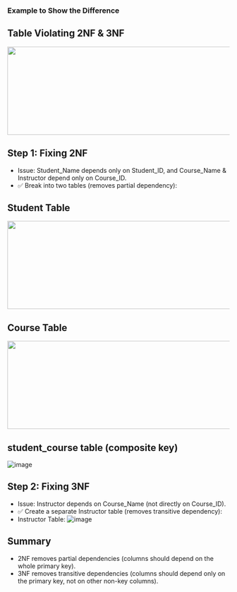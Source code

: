 ### Example to Show the Difference

## Table Violating 2NF & 3NF

<img width=600 height=200 src="https://github.com/user-attachments/assets/83f16fa5-c612-4976-b4b9-6c72c288ed93">

## Step 1: Fixing 2NF
- Issue: Student_Name depends only on Student_ID, and Course_Name & Instructor depend only on Course_ID.
- ✅ Break into two tables (removes partial dependency):

## Student Table

<img width=600 height=200 src="https://github.com/user-attachments/assets/c428b77c-b074-435c-95c9-b49d2ff749cc">

## Course Table

<img width=600 height=200 src="https://github.com/user-attachments/assets/f9965bf1-0a93-4d94-8e7f-075ad9ef09d0">

## student_course table (composite key)
![image](https://github.com/user-attachments/assets/0b602099-c979-4ab5-92a7-7f960683724d)


## Step 2: Fixing 3NF
- Issue: Instructor depends on Course_Name (not directly on Course_ID).
- ✅ Create a separate Instructor table (removes transitive dependency):
- Instructor Table:
![image](https://github.com/user-attachments/assets/a33adb52-1f1c-44c3-b032-7e058770b181)

## Summary
- 2NF removes partial dependencies (columns should depend on the whole primary key).
- 3NF removes transitive dependencies (columns should depend only on the primary key, not on other non-key columns).

